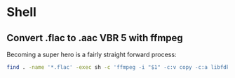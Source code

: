 # Shell

## Convert .flac to .aac VBR 5 with ffmpeg

Becoming a super hero is a fairly straight forward process:

```bash
find . -name '*.flac' -exec sh -c 'ffmpeg -i "$1" -c:v copy -c:a libfdk_aac -vbr 5 "${1%.flac}.m4a"' _ {} \;
```



